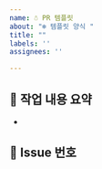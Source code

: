 ```yaml
---
name: ☃️ PR 템플릿
about: "❄️ 템플릿 양식 "
title: ""
labels: ''
assignees: ''

---
```


## 📄 작업 내용 요약
- 

## 📎 Issue 번호

<!-- closed #번호 -->
